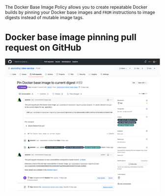 The Docker Base Image Policy allows you to create repeatable Docker builds by
pinning your Docker base images and `FROM` instructions to image digests instead
of mutable image tags.

# Docker base image pinning pull request on GitHub

![Docker base image pinning pull request](docs/images/pinning-pull-request.png)
